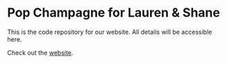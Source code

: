 # Pop Champagne for Lauren & Shane
This is the code repository for our website. All details will be accessible here.

Check out the <a href="http://burroughswedding.com">website</a>.
